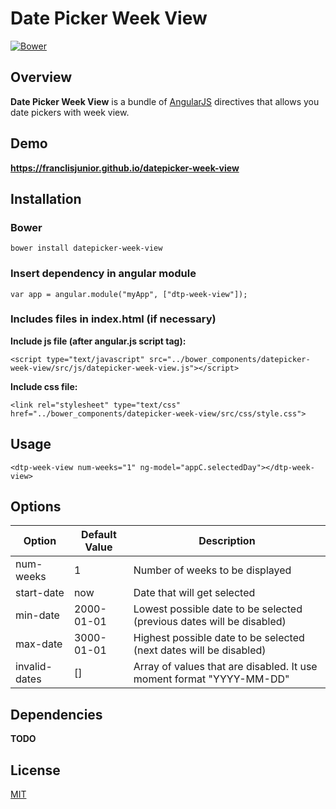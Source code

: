 # Date Picker Week View

[![Bower](https://img.shields.io/bower/v/datepicker-week-view.svg)](http://bower.io/search/?q=datepicker-week-view)

## Overview
**Date Picker Week View** is a bundle of [AngularJS](http://angularjs.org) directives that allows you date pickers with
week view.

## Demo
**https://franclisjunior.github.io/datepicker-week-view**

## Installation
### Bower
````
bower install datepicker-week-view
````

### Insert dependency in angular module
````
var app = angular.module("myApp", ["dtp-week-view"]);
````

### Includes files in index.html (if necessary)

**Include js file (after angular.js script tag):**
````
<script type="text/javascript" src="../bower_components/datepicker-week-view/src/js/datepicker-week-view.js"></script>
````

**Include css file:**
````
<link rel="stylesheet" type="text/css" href="../bower_components/datepicker-week-view/src/css/style.css">
````


## Usage

````
<dtp-week-view num-weeks="1" ng-model="appC.selectedDay"></dtp-week-view>
````


## Options
| Option  | Default Value | Description|
| ------------- | ------------- | ------------------------ |
| num-weeks  | 1  | Number of weeks to be displayed  |
| start-date  | now  | Date that will get selected   |
| min-date  | 2000-01-01  | Lowest possible date to be selected (previous dates will be disabled)   |
| max-date  | 3000-01-01  | Highest possible date to be selected (next dates will be disabled)  |
| invalid-dates  | []  | Array of values that are disabled. It use moment format "YYYY-MM-DD"       |

## Dependencies
**TODO**


## License
[MIT](LICENSE)
